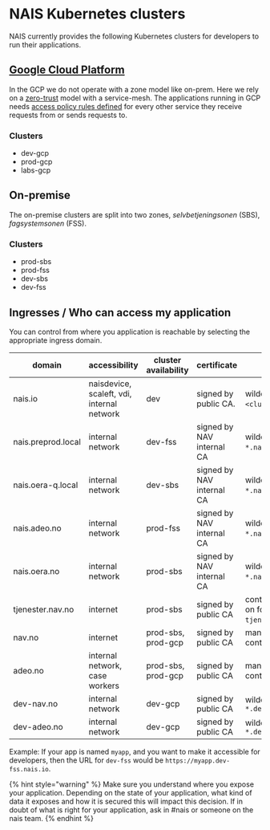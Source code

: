 # NAIS Kubernetes clusters

NAIS currently provides the following Kubernetes clusters for developers to run their applications.

## [Google Cloud Platform](../gcp/README.md)

In the GCP we do not operate with a zone model like on-prem. Here we rely on a [zero-trust](https://github.com/navikt/pig/blob/master/kubeops/doc/zero-trust.md) model with a service-mesh.
The applications running in GCP needs [access policy rules defined](../gcp/access-policy.md) for every other service they receive requests from or sends requests to.

### Clusters

* dev-gcp 
* prod-gcp 
* labs-gcp

## On-premise

The on-premise clusters are split into two zones, _selvbetjeningsonen_ (SBS), _fagsystemsonen_ (FSS).

### Clusters

* prod-sbs
* prod-fss
* dev-sbs
* dev-fss

## Ingresses / Who can access my application

You can control from where you application is reachable by selecting the appropriate ingress domain. 

| domain | accessibility | cluster availability | certificate | description |
| ------ | ------------- | -------------------- | ----------- | ----------- |
| nais.io | naisdevice, scaleft, vdi, internal network | dev | signed by public CA. | wildcard DNS on format `*.<cluster name>.nais.io`. |
| nais.preprod.local | internal network | dev-fss | signed by NAV internal CA | wildcard DNS on format `*.nais.preprod.local`. |
| nais.oera-q.local | internal network | dev-sbs | signed by NAV internal CA | wildcard DNS on format `*.nais.oera-q.local`. |
| nais.adeo.no | internal network | prod-fss | signed by NAV internal CA | wildcard DNS on format `*.nais.adeo.no`. |
| nais.oera.no | internal network | prod-sbs | signed by NAV internal CA | wildcard DNS on format `*.nais.oera.no`. |
| tjenester.nav.no | internet | prod-sbs | signed by public CA | context root based routing on format `tjenester.nav.no/<appname>`. |
| nav.no | internet | prod-sbs, prod-gcp | signed by public CA | manually configured, contact at #nais | 
| adeo.no | internal network, case workers | prod-sbs, prod-gcp | signed by public CA | manually configured, contact at #nais | 
| dev-nav.no | internal network | dev-gcp | signed by public CA | wildcard DNS on format `*.dev-nav.no` | 
| dev-adeo.no | internal network | dev-gcp | signed by public CA | wildcard DNS on format `*.dev-adeo.no` | 

Example: If your app is named `myapp`, and you want to make it accessible for developers, then the URL for `dev-fss` would be `https://myapp.dev-fss.nais.io`.

{% hint style="warning" %}
Make sure you understand where you expose your application. Depending on the state of your application, what kind of data it exposes and how it is secured this will impact this decision.
If in doubt of what is right for your application, ask in #nais or someone on the nais team.
{% endhint %}

